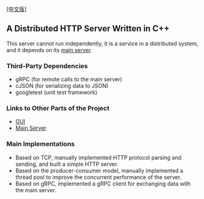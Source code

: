 [[中文版]](https://github.com/Kori-Sama/mygo-management/blob/main/README-CN.md)
## A Distributed HTTP Server Written in C++ 

This server cannot run independently, it is a service in a distributed system, and it depends on its [main server](https://github.com/Kori-Sama/mygo).

### Third-Party Dependencies

- gRPC (for remote calls to the main server)
- cJSON (for serializing data to JSON)
- googletest (unit test framework)

### Links to Other Parts of the Project

- [GUI](https://github.com/Kori-Sama/mygo-gui-management)
- [Main Server](https://github.com/Kori-Sama/mygo)

### Main Implementations
- Based on TCP, manually implemented HTTP protocol parsing and sending, and built a simple HTTP server.
- Based on the producer-consumer model, manually implemented a thread pool to improve the concurrent performance of the server.
- Based on gRPC, implemented a gRPC client for exchanging data with the main server.
